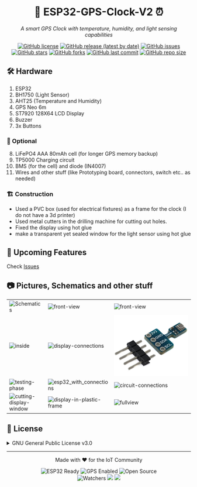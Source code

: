 <div align="center">
  <h1>🌟 ESP32-GPS-Clock-V2 ⏰</h1>
  <p><i>A smart GPS Clock with temperature, humidity, and light sensing capabilities</i></p>
  
  [![GitHub license](https://img.shields.io/github/license/desiFish/ESP32-GPS-Clock-V2)](https://github.com/desiFish/ESP32-GPS-Clock-V2/blob/main/LICENSE)
  [![GitHub release (latest by date)](https://img.shields.io/github/v/release/desiFish/ESP32-GPS-Clock-V2)](https://github.com/desiFish/ESP32-GPS-Clock-V2/releases)
  [![GitHub issues](https://img.shields.io/github/issues/desiFish/ESP32-GPS-Clock-V2)](https://github.com/desiFish/ESP32-GPS-Clock-V2/issues)
  [![GitHub stars](https://img.shields.io/github/stars/desiFish/ESP32-GPS-Clock-V2)](https://github.com/desiFish/ESP32-GPS-Clock-V2/stargazers)
  [![GitHub forks](https://img.shields.io/github/forks/desiFish/ESP32-GPS-Clock-V2)](https://github.com/desiFish/ESP32-GPS-Clock-V2/network)
  [![GitHub last commit](https://img.shields.io/github/last-commit/desiFish/ESP32-GPS-Clock-V2)](https://github.com/desiFish/ESP32-GPS-Clock-V2/commits/main)
  [![GitHub repo size](https://img.shields.io/github/repo-size/desiFish/ESP32-GPS-Clock-V2)](https://github.com/desiFish/ESP32-GPS-Clock-V2)
</div>

## 🛠️ Hardware
1. ESP32
2. BH1750 (Light Sensor)
3. AHT25 (Temperature and Humidity)
4. GPS Neo 6m 
5. ST7920 128X64 LCD Display
6. Buzzer 
7. 3x Buttons

### 🔋 Optional
8. LiFePO4 AAA 80mAh cell (for longer GPS memory backup)
9. TP5000 Charging circuit
10. BMS (for the cell) and diode (IN4007)
11. Wires and other stuff (like Prototyping board, connectors, switch etc.. as needed)

### 🏗️ Construction
* Used a PVC box (used for electrical fixtures) as a frame for the clock (I do not have a 3d printer)
* Used metal cutters in the drilling machine for cutting out holes.
* Fixed the display using hot glue
* make a transparent yet sealed window for the light sensor using hot glue
  
## 🚀 Upcoming Features
Check [Issues](https://github.com/desiFish/ESP32-GPS-Clock-V2/issues)

## 📷 Pictures, Schematics and other stuff 
<table>
  <tr>
    <td><img src="https://github.com/desiFish/ESP32-GPS-Clock-V2/blob/main/schematics/Schematic_ESP32-GPS-CLOCK-V2_2024-11-20.png" alt="Schematics"></td>
    <td><img src="https://github.com/desiFish/ESP32-GPS-Clock-V2/blob/main/resources/x10.jpg" alt="front-view"></td>
    <td><img src="https://github.com/desiFish/ESP32-GPS-Clock-V2/blob/main/resources/x1.jpg" alt="front-view"></td>
  </tr>
  <tr>
    <td><img src="https://github.com/desiFish/ESP32-GPS-Clock-V2/blob/main/resources/x11.jpg" alt="inside"></td>
    <td><img src="https://github.com/desiFish/ESP32-GPS-Clock-V2/blob/main/resources/x2.jpg" alt="display-connections"></td>
    <td><img src="https://github.com/desiFish/ESP32-GPS-Clock-V2/blob/main/resources/x3.jpg" alt="aht25"></td>
  </tr>
  <tr>
    <td><img src="https://github.com/desiFish/ESP32-GPS-Clock-V2/blob/main/resources/x4.jpg" alt="testing-phase"></td>
    <td><img src="https://github.com/desiFish/ESP32-GPS-Clock-V2/blob/main/resources/x5.jpg" alt="esp32_with_connections"></td>
    <td><img src="https://github.com/desiFish/ESP32-GPS-Clock-V2/blob/main/resources/x6.jpg" alt="circuit-connections"></td>
  </tr>
  <tr>
    <td><img src="https://github.com/desiFish/ESP32-GPS-Clock-V2/blob/main/resources/x7.jpg" alt="cutting-display-window"></td>
    <td><img src="https://github.com/desiFish/ESP32-GPS-Clock-V2/blob/main/resources/x8.jpg" alt="display-in-plastic-frame"></td>
    <td><img src="https://github.com/desiFish/ESP32-GPS-Clock-V2/blob/main/resources/x9.jpg" alt="fullview"></td>
  </tr>
</table>

## 📜 License

<details>
<summary>GNU General Public License v3.0</summary>

This project is protected under the GNU General Public License v3.0. This means:

- ✅ Commercial use is permitted
- ✅ Modification is permitted
- ✅ Distribution is permitted
- ✅ Private use is permitted
- ❗ License and copyright notice must be included
- ❗ Source code must be made available when distributing
- ❗ Changes must be documented
- ❗ Same license must be used

[View full license](https://www.gnu.org/licenses/gpl-3.0.en.html)
</details>

---
<div align="center">
  <p>Made with ❤️ for the IoT Community</p>
  <img src="https://img.shields.io/badge/ESP32-Ready-blue?logo=espressif&logoColor=white" alt="ESP32 Ready">
  <img src="https://img.shields.io/badge/GPS-Enabled-green?logo=googlemaps&logoColor=white" alt="GPS Enabled">
  <img src="https://img.shields.io/badge/Open-Source-orange?logo=opensourceinitiative&logoColor=white" alt="Open Source">
  <br>
  <img src="https://img.shields.io/github/watchers/desiFish/ESP32-GPS-Clock-V2?style=social" alt="Watchers">
  <a href="https://github.com/desiFish/ESP32-GPS-Clock-V2/network/members"><img src="https://img.shields.io/github/forks/desiFish/ESP32-GPS-Clock-V2?style=social"></a>
  <a href="https://github.com/desiFish/ESP32-GPS-Clock-V2/stargazers"><img src="https://img.shields.io/github/stars/desiFish/ESP32-GPS-Clock-V2?style=social"></a>
</div>
